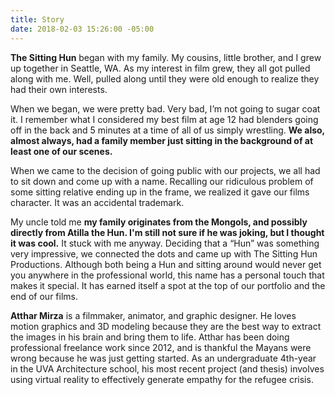 ```yaml
---
title: Story
date: 2018-02-03 15:26:00 -05:00
---
```


**The Sitting Hun** began with my family. My cousins, little brother, and I grew up together in Seattle, WA. As my interest in film grew, they all got pulled along with me. Well, pulled along until they were old enough to realize they had their own interests.

When we began, we were pretty bad. Very bad, I’m not going to sugar coat it. I remember what I considered my best film at age 12 had blenders going off in the back and 5 minutes at a time of all of us simply wrestling. **We also, almost always, had a family member just sitting in the background of at least one of our scenes.**

When we came to the decision of going public with our projects, we all had to sit down and come up with a name. Recalling our ridiculous problem of some sitting relative ending up in the frame, we realized it gave our films character. It was an accidental trademark.

My uncle told me **my family originates from the Mongols, and possibly directly from Atilla the Hun. I'm still not sure if he was joking, but I thought it was cool.** It stuck with me anyway. Deciding that a “Hun” was something very impressive, we connected the dots and came up with The Sitting Hun Productions. Although both being a Hun and sitting around would never get you anywhere in the professional world, this name has a personal touch that makes it special. It has earned itself a spot at the top of our portfolio and the end of our films.

**Atthar Mirza** is a filmmaker, animator, and graphic designer. He loves motion graphics and 3D modeling because they are the best way to extract the images in his brain and bring them to life. Atthar has been doing professional freelance work since 2012, and is thankful the Mayans were wrong because he was just getting started. As an undergraduate 4th-year in the UVA Architecture school, his most recent project (and thesis) involves using virtual reality to effectively generate empathy for the refugee crisis.